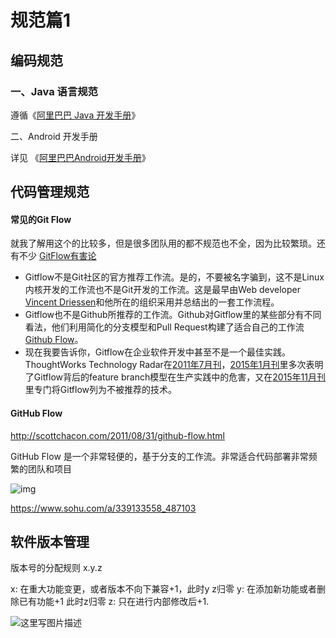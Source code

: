 # 规范篇1

## 编码规范

### 一、Java 语言规范

遵循《[阿里巴巴 Java 开发手册](http://techforum-img.cn-hangzhou.oss-pub.aliyun-inc.com/%E9%98%BF%E9%87%8C%E5%B7%B4%E5%B7%B4Java%E5%BC%80%E5%8F%91%E6%89%8B%E5%86%8C%28%E7%BB%88%E6%9E%81%E7%89%88%29.pdf?spm=a2c6h.12873639.0.0.749f660cm4Dv14&file=%E9%98%BF%E9%87%8C%E5%B7%B4%E5%B7%B4Java%E5%BC%80%E5%8F%91%E6%89%8B%E5%86%8C%28%E7%BB%88%E6%9E%81%E7%89%88%29.pdf)》

二、Android 开发手册

详见 《[阿里巴巴Android开发手册](https://edu.aliyun.com/course/813)》





## 代码管理规范

#### 常见的Git Flow

就我了解用这个的比较多，但是很多团队用的都不规范也不全，因为比较繁琐。还有不少 [GitFlow有害论](https://insights.thoughtworks.cn/gitflow-consider-harmful/)

- Gitflow不是Git社区的官方推荐工作流。是的，不要被名字骗到，这不是Linux内核开发的工作流也不是Git开发的工作流。这是最早由Web developer [Vincent Driessen](http://nvie.com/about/)和他所在的组织采用并总结出的一套工作流程。
- Gitflow也不是Github所推荐的工作流。Github对Gitflow里的某些部分有不同看法，他们利用简化的分支模型和Pull Request构建了适合自己的工作流[Github Flow](http://scottchacon.com/2011/08/31/github-flow.html)。
- 现在我要告诉你，Gitflow在企业软件开发中甚至不是一个最佳实践。ThoughtWorks Technology Radar在[2011年7月刊](https://www.thoughtworks.com/radar/techniques/feature-branching)，[2015年1月刊](https://www.thoughtworks.com/radar/techniques/long-lived-branches-with-gitflow)里多次表明了Gitflow背后的feature branch模型在生产实践中的危害，又在[2015年11月刊](https://www.thoughtworks.com/radar/techniques/gitflow)里专门将Gitflow列为不被推荐的技术。

#### GitHub Flow

http://scottchacon.com/2011/08/31/github-flow.html

GitHub Flow 是一个非常轻便的，基于分支的工作流。非常适合代码部署非常频繁的团队和项目

![img](http://5b0988e595225.cdn.sohucs.com/images/20190906/5c3f5f8bba05417a921d98da55f19eae.png)

https://www.sohu.com/a/339133558_487103

## 软件版本管理

版本号的分配规则 x.y.z

x: 在重大功能变更，或者版本不向下兼容+1，此时y z归零
y: 在添加新功能或者删除已有功能+1 此时z归零
z: 只在进行内部修改后+1.



![这里写图片描述](https://img-blog.csdn.net/2018041822395898?watermark/2/text/aHR0cHM6Ly9ibG9nLmNzZG4ubmV0L2duYWlsX291Zw==/font/5a6L5L2T/fontsize/400/fill/I0JBQkFCMA==/dissolve/70)



